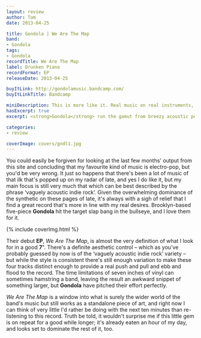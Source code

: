 ```yaml
---
layout: review
author: Tom
date: 2013-04-25

title: Gondola | We Are The Map
band:
- Gondola
tags:
- Gondola
recordTitle: We Are The Map
label: Drunken Piano
recordFormat: EP
releaseDate: 2013-04-25

buyItLink: http://gondolamusic.bandcamp.com/
buyItLinkTitle: Bandcamp

miniDescription: This is more like it. Real music on real instruments, and it's really good.
hasExcerpt: true
excerpt: <strong>Gondola</strong> run the gamut from breezy acoustic pop to rowdy indie with an assured deftness that's never less than charming.

categories:
- review

coverImage: covers/gndl1.jpg
---
```


You could easily be forgiven for looking at the last few months' output from this site and concluding that my favourite kind of music is electro-pop, but you'd be very wrong. It just so happens that there's been a lot of music of that ilk that's popped up on my radar of late, and yes I do like it, but my main focus is still very much that which can be best described by the phrase ‘vaguely acoustic indie rock’. Given the overwhelming dominance of the synthetic on these pages of late, it's always with a sigh of relief that I find a great record that's more in line with my real desires. Brooklyn-based five-piece **Gondola** hit the target slap bang in the bullseye, and I love them for it.

<div>{% include coverImg.html %}</div>

Their debut **EP**, *We Are The Map*, is almost the very definition of what I look for in a good **7**". There's a definite aesthetic control – which as you've probably guessed by now is of the ‘vaguely acoustic indie rock’ variety – but while the style is consistent there's still enough variation to make these four tracks distinct enough to provide a real push and pull and ebb and flood to the record. The time limitations of seven inches of vinyl can sometimes hamstring a band, leaving the result an awkward snippet of something larger, but **Gondola** have pitched their effort perfectly.

*We Are The Map* is a window into what is surely the wider world of the band's music but still works as a standalone piece of art, and right now I can think of very little I'd rather be doing with the next ten minutes than re-listening to this record. Truth be told, it wouldn't surprise me if this little gem is on repeat for a good while longer; it's already eaten an hour of my day, and looks set to dominate the rest of it, too.


